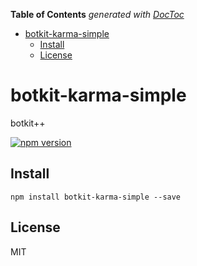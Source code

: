 <!-- START doctoc generated TOC please keep comment here to allow auto update -->
<!-- DON'T EDIT THIS SECTION, INSTEAD RE-RUN doctoc TO UPDATE -->
**Table of Contents**  *generated with [DocToc](https://github.com/thlorenz/doctoc)*

- [botkit-karma-simple](#botkit-karma-simple)
  - [Install](#install)
  - [License](#license)

<!-- END doctoc generated TOC please keep comment here to allow auto update -->

# botkit-karma-simple

botkit++

[![npm version](https://badge.fury.io/js/botkit-karma-simple.svg)](https://badge.fury.io/js/botkit-karma-simple)

## Install

    npm install botkit-karma-simple --save

## License

MIT
